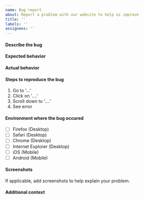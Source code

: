 ```yaml
---
name: Bug report
about: Report a problem with our website to help us improve
title: ''
labels: ''
assignees: ''
---
```

#### Describe the bug


#### Expected behavior


#### Actual behavior


#### Steps to reproduce the bug
1. Go to '...'
2. Click on '....'
3. Scroll down to '....'
4. See error


#### Environment where the bug occured 
- [ ] Firefox (Desktop)
- [ ] Safari (Desktop)
- [ ] Chrome (Desktop)
- [ ] Internet Explorer (Desktop)
- [ ] iOS (Mobile)
- [ ] Android (Mobile)

#### Screenshots
If applicable, add screenshots to help explain your problem.

#### Additional context




